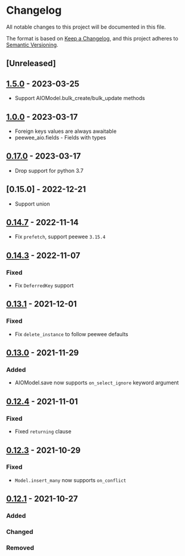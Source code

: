 # Changelog

All notable changes to this project will be documented in this file.

The format is based on [Keep a Changelog](https://keepachangelog.com/en/1.0.0/),
and this project adheres to [Semantic Versioning](https://semver.org/spec/v2.0.0.html).

## [Unreleased]

## [1.5.0] - 2023-03-25
- Support AIOModel.bulk_create/bulk_update methods

## [1.0.0] - 2023-03-17
- Foreign keys values are always awaitable
- peewee_aio.fields - Fields with types

## [0.17.0] - 2023-03-17

- Drop support for python 3.7

## [0.15.0] - 2022-12-21

- Support union

## [0.14.7] - 2022-11-14

- Fix `prefetch`, support peewee `3.15.4`

## [0.14.3] - 2022-11-07

### Fixed

- Fix `DeferredKey` support

## [0.13.1] - 2021-12-01

### Fixed

- Fix `delete_instance` to follow peewee defaults

## [0.13.0] - 2021-11-29

### Added

- AIOModel.save now supports `on_select_ignore` keyword argument

## [0.12.4] - 2021-11-01

### Fixed

- Fixed `returning` clause

## [0.12.3] - 2021-10-29

### Fixed

- `Model.insert_many` now supports `on_conflict`

## [0.12.1] - 2021-10-27

### Added

### Changed

### Removed

[1.5.0]: https://github.com/klen/peewee-aio/compare/1.0.0...1.5.0
[1.0.0]: https://github.com/klen/peewee-aio/compare/0.17.0...1.0.0
[0.17.0]: https://github.com/klen/peewee-aio/compare/0.14.7...0.17.0
[0.14.7]: https://github.com/klen/peewee-aio/compare/0.14.3...0.14.7
[0.14.3]: https://github.com/klen/peewee-aio/compare/0.13.1...0.14.3
[0.13.1]: https://github.com/klen/peewee-aio/compare/0.13.0...0.13.1
[0.13.0]: https://github.com/klen/peewee-aio/compare/0.12.4...0.13.0
[0.12.4]: https://github.com/klen/peewee-aio/compare/0.12.3...0.12.4
[0.12.3]: https://github.com/klen/peewee-aio/compare/0.12.1...0.12.3
[0.12.1]: https://github.com/klen/peewee-aio/compare/0.1.0...0.12.1
[0.1.0]: https://github.com/klen/peewee-aio/releases/tag/0.1.0
